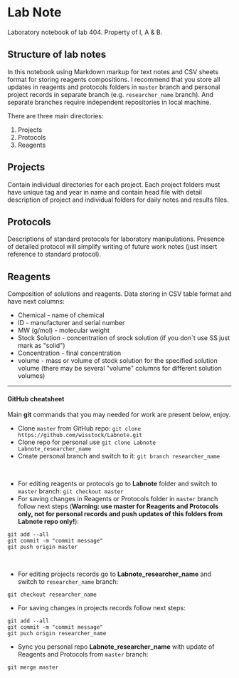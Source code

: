 Lab Note
========

Laboratory notebook of lab 404.
Property of I, A & B.


## Structure of lab notes
In this notebook using Markdown markup for text notes and CSV sheets format for storing reagents compositions. I recommend that you store all updates in reagents and protocols folders in `master` branch and personal project records in separate branch (e.g. `researcher_name` branch). And separate branches require independent repositories in local machine. 


There are three main directories:
 1. Projects
 2. Protocols
 3. Reagents


## Projects
Contain individual directories for each project.
Each project folders must have unique tag and year in name and contain head file with detail description of project and individual folders for daily notes and results files.

## Protocols
Descriptions of standard protocols for laboratory manipulations. Presence of detailed protocol will simplify writing of future work notes (just insert reference to standard protocol).

## Reagents
Composition of solutions and reagents.
Data storing in CSV table format and have next columns:
 - Chemical - name of chemical
 - ID - manufacturer and serial number
 - MW (g/mol) - molecular weight
 - Stock Solution - concentration of srock solution (if you don`t use SS just mark as "solid")
 - Concentration - final concentration
 - volume - mass or volume of stock solution for the specified solution volume (there may be several "volume" columns for different solution volumes)

---

#### GitHub cheatsheet

Main **git** commands that you may needed for work are present below, enjoy.


- Clone `master` from GitHub repo: `git clone https://github.com/wisstock/Labnote.git`
- Clone repo for personal use `git clone Labnote Labnote_researcher_name`
- Create personal branch and switch to it: `git branch researcher_name`

&nbsp;

- For editing reagents or protocols go to **Labnote** folder and switch to `master` branch: `git checkout master`
- For saving changes in Reagents or Protocols folder in `master` branch follow next steps (**Warning: use master for Reagents and Protocols only, not for personal records and push updates of this folders from Labnote repo only!**):
```
git add --all
git commit -m "commit message"
git push origin master
```

&nbsp;

- For editing projects records go to **Labnote_researcher_name** and switch to `researcher_name` branch:
```
git checkout researcher_name
```
- For saving changes in projects records follow next steps:
```
git add --all
git commit -m "commit message"
git puch origin researcher_name
```
- Sync you personal repo **Labnote_researcher_name** with update of Reagents and Protocols from `master` branch:
```
git merge master
```
